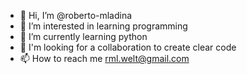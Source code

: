 - 👋 Hi, I’m @roberto-mladina
- 👀 I’m interested in learning programming
- 🌱 I’m currently learning python
- 💞️ I'm looking for a collaboration to create clear code
- 📫 How to reach me rml.welt@gmail.com

<!---
roberto-mladina/roberto-mladina is a ✨ special ✨ repository because its `README.md` (this file) appears on your GitHub profile.
You can click the Preview link to take a look at your changes.
--->
